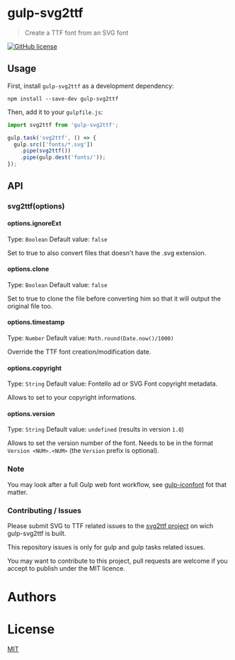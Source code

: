 [//]: # ( )
[//]: # (This file is automatically generated by a `metapak`)
[//]: # (module. Do not change it  except between the)
[//]: # (`content:start/end` flags, your changes would)
[//]: # (be overridden.)
[//]: # ( )
# gulp-svg2ttf
> Create a TTF font from an SVG font

[![GitHub license](https://img.shields.io/badge/license-MIT-blue.svg)](https://github.com/nfroidure/gulp-svg2ttf/blob/main/LICENSE)


[//]: # (::contents:start)

## Usage

First, install `gulp-svg2ttf` as a development dependency:

```shell
npm install --save-dev gulp-svg2ttf
```

Then, add it to your `gulpfile.js`:

```js
import svg2ttf from 'gulp-svg2ttf';

gulp.task('svg2ttf', () => {
  gulp.src(['fonts/*.svg'])
    .pipe(svg2ttf())
    .pipe(gulp.dest('fonts/'));
});
```

## API

### svg2ttf(options)

#### options.ignoreExt
Type: `Boolean`
Default value: `false`

Set to true to also convert files that doesn't have the .svg extension.

#### options.clone
Type: `Boolean`
Default value: `false`

Set to true to clone the file before converting him so that it will output the
 original file too.

#### options.timestamp
Type: `Number`
Default value: `Math.round(Date.now()/1000)`

Override the TTF font creation/modification date.

#### options.copyright
Type: `String`
Default value: Fontello ad or SVG Font copyright metadata.

Allows to set to your copyright informations.

#### options.version
Type: `String`
Default value: `undefined` (results in version `1.0`)

Allows to set the version number of the font. Needs to be in the format `Version <NUM>.<NUM>` (the `Version` prefix is optional).

### Note

You may look after a full Gulp web font workflow, see
 [gulp-iconfont](https://github.com/nfroidure/gulp-iconfont)
  fot that matter.

### Contributing / Issues

Please submit SVG to TTF related issues to the
 [svg2ttf project](https://github.com/fontello/svg2ttf)
 on wich gulp-svg2ttf is built.

This repository issues is only for gulp and gulp tasks related issues.

You may want to contribute to this project, pull requests are welcome if you
 accept to publish under the MIT licence.


[//]: # (::contents:end)

# Authors


# License
[MIT](https://github.com/nfroidure/gulp-svg2ttf/blob/main/LICENSE)
